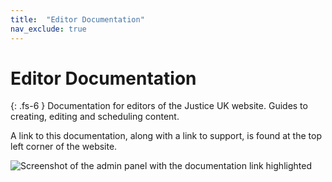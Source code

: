 ```yaml
---
title:  "Editor Documentation"
nav_exclude: true
---
```


# Editor Documentation

{: .fs-6 }
Documentation for editors of the Justice UK website. Guides to creating, editing and scheduling content.

A link to this documentation, along with a link to support, is found at the top left corner of the website.

![Screenshot of the admin panel with the documentation link highlighted](/assets/documentation-link.png)